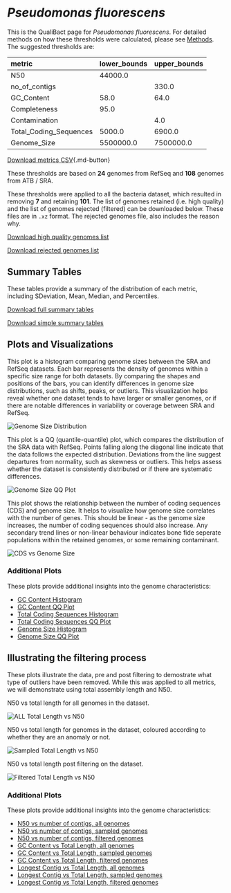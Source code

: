 # *Pseudomonas fluorescens*

This is the QualiBact page for *Pseudomonas fluorescens*. For detailed methods on how these thresholds were calculated, please see [Methods](../../methods.md).
The suggested thresholds are: 

| metric                 | lower_bounds   | upper_bounds   |
|:-----------------------|:---------------|:---------------|
| N50                    | 44000.0        |                |
| no_of_contigs          |                | 330.0          |
| GC_Content             | 58.0           | 64.0           |
| Completeness           | 95.0           |                |
| Contamination          |                | 4.0            |
| Total_Coding_Sequences | 5000.0         | 6900.0         |
| Genome_Size            | 5500000.0      | 7500000.0      |

[Download metrics CSV](Pseudomonas_fluorescens_metrics.csv){.md-button}


These thresholds are based on **24** genomes from RefSeq and **108** genomes from ATB / SRA.

These thresholds were applied to all the bacteria dataset, which resulted in removing **7** and retaining **101**.
The list of genomes retained (i.e. high quality) and the list of genomes rejected (filtered) can be downloaded below. These files are in `.xz` format. The rejected genomes file, also includes the reason why.

[Download high quality genomes list](Pseudomonas_fluorescens_high_quality_genomes.csv.xz)


[Download rejected genomes list](Pseudomonas_fluorescens_filtered_out_genomes.csv.xz)



## Summary Tables
These tables provide a summary of the distribution of each metric, including SDeviation, Mean, Median, and Percentiles.

[Download full summary tables](summary.csv)

[Download simple summary tables](selected_summary.csv)

## Plots and Visualizations

This plot is a histogram comparing genome sizes between the SRA and RefSeq datasets. Each bar represents the density of genomes within a specific size range for both datasets. By comparing the shapes and positions of the bars, you can identify differences in genome size distributions, such as shifts, peaks, or outliers. This visualization helps reveal whether one dataset tends to have larger or smaller genomes, or if there are notable differences in variability or coverage between SRA and RefSeq.

![Genome Size Distribution](Genome_Size_refseq_histogram_kde.png)

This plot is a QQ (quantile-quantile) plot, which compares the distribution of the SRA data with RefSeq. Points falling along the diagonal line indicate that the data follows the expected distribution. Deviations from the line suggest departures from normality, such as skewness or outliers. This helps assess whether the dataset is consistently distributed or if there are systematic differences.

![Genome Size QQ Plot](Genome_Size_refseq_qqplot.png)

This plot shows the relationship between the number of coding sequences (CDS) and genome size. It helps to visualize how genome size correlates with the number of genes. This should be linear - as the genome size increases, the number of coding sequences should also increase. Any secondary trend lines or non-linear behaviour indicates bone fide seperate populations within the retained genomes, or some remaining contaminant. 

![CDS vs Genome Size](Pseudomonas_fluorescens_CDS_vs_Genome_Size.png)

### Additional Plots

These plots provide additional insights into the genome characteristics:

- [GC Content Histogram](GC_Content_refseq_histogram_kde.png)
- [GC Content QQ Plot](GC_Content_refseq_qqplot.png)
- [Total Coding Sequences Histogram](Total_Coding_Sequences_refseq_histogram_kde.png)
- [Total Coding Sequences QQ Plot](Total_Coding_Sequences_refseq_qqplot.png)
- [Genome Size Histogram](Genome_Size_refseq_histogram_kde.png)
- [Genome Size QQ Plot](Genome_Size_refseq_qqplot.png)
## Illustrating the filtering process
These plots illustrate the data, pre and post filtering to demostrate what type of outliers have been removed. While this was applied to all metrics, we will demonstrate using total assembly length and N50.

N50 vs total length for all genomes in the dataset.

![ALL Total Length vs N50](Pseudomonas_fluorescens_all_total_length_N50.png)

N50 vs total length for genomes in the dataset, coloured according to whether they are an anomaly or not.

![Sampled Total Length vs N50](Pseudomonas_fluorescens_sample_total_length_N50.png)

N50 vs total length post filtering on the dataset.

![Filtered Total Length vs N50](Pseudomonas_fluorescens_filt_total_length_N50.png)

### Additional Plots

These plots provide additional insights into the genome characteristics:

- [N50 vs number of contigs, all genomes](Pseudomonas_fluorescens_all_N50_number.png)
- [N50 vs number of contigs, sampled genomes](Pseudomonas_fluorescens_sample_N50_number.png)
- [N50 vs number of contigs, filtered genomes](Pseudomonas_fluorescens_filt_N50_number.png)
- [GC Content vs Total Length, all genomes](Pseudomonas_fluorescens_all_total_length_GC_Content.png)
- [GC Content vs Total Length, sampled genomes](Pseudomonas_fluorescens_sample_total_length_GC_Content.png)
- [GC Content vs Total Length, filtered genomes](Pseudomonas_fluorescens_filt_total_length_GC_Content.png)
- [Longest Contig vs Total Length, all genomes](Pseudomonas_fluorescens_all_total_length_longest.png)
- [Longest Contig vs Total Length, sampled genomes](Pseudomonas_fluorescens_sample_total_length_longest.png)
- [Longest Contig vs Total Length, filtered genomes](Pseudomonas_fluorescens_filt_total_length_longest.png)
